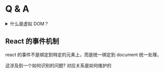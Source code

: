 # Q & A

<details>
  <summary>什么是虚拟 DOM？</summary>
  <div>DOM在内存中的表示，是符合框架本身需要的DOM的另一种描述</div>
</details>

## React 的事件机制

react 的事件不是绑定到特定的元素上，而是统一绑定到 document 统一处理，

这涉及到一个如何识别的问题? 对应关系是如何维护的
